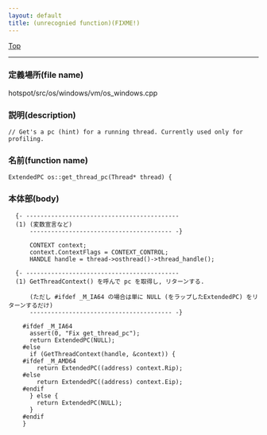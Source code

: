 ```yaml
---
layout: default
title: (unrecognied function)(FIXME!)
---
```

[Top](../index.html)

--- 
### 定義場所(file name)
hotspot/src/os/windows/vm/os_windows.cpp
### 説明(description)

```
// Get's a pc (hint) for a running thread. Currently used only for profiling.
```

### 名前(function name)
```
ExtendedPC os::get_thread_pc(Thread* thread) {
```

### 本体部(body)
```
  {- -------------------------------------------
  (1) (変数宣言など)
      ---------------------------------------- -}

	  CONTEXT context;
	  context.ContextFlags = CONTEXT_CONTROL;
	  HANDLE handle = thread->osthread()->thread_handle();

  {- -------------------------------------------
  (1) GetThreadContext() を呼んで pc を取得し, リターンする.
      
      (ただし #ifdef _M_IA64 の場合は単に NULL (をラップしたExtendedPC) をリターンするだけ)
      ---------------------------------------- -}

	#ifdef _M_IA64
	  assert(0, "Fix get_thread_pc");
	  return ExtendedPC(NULL);
	#else
	  if (GetThreadContext(handle, &context)) {
	#ifdef _M_AMD64
	    return ExtendedPC((address) context.Rip);
	#else
	    return ExtendedPC((address) context.Eip);
	#endif
	  } else {
	    return ExtendedPC(NULL);
	  }
	#endif
	}
	
```


